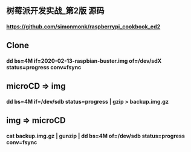 ## 树莓派开发实战_第2版 源码
#### https://github.com/simonmonk/raspberrypi_cookbook_ed2

## Clone
#### dd bs=4M if=2020-02-13-raspbian-buster.img of=/dev/sdX status=progress conv=fsync

## microCD => img
#### dd bs=4M if=/dev/sdb status=progress | gzip > backup.img.gz

## img => microCD
#### cat backup.img.gz | gunzip | dd bs=4M of=/dev/sdb status=progress conv=fsync
